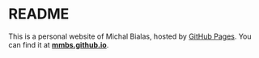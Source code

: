 # README

This is a personal website of Michal Bialas, hosted by [GitHub Pages]. You can find it at **[mmbs.github.io]**.

[GitHub Pages]:https://pages.github.com/
[mmbs.github.io]: https://mmbs.github.io/
